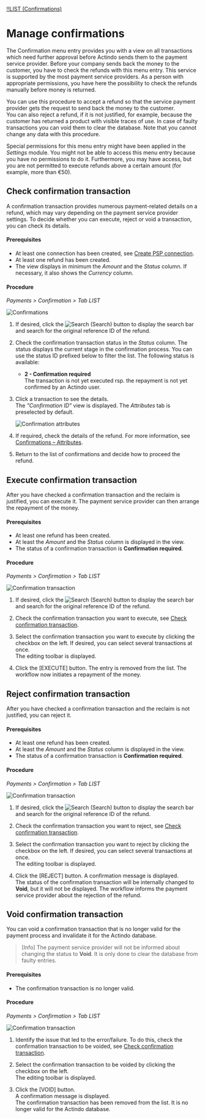 [!!LIST (Confirmations)](../UserInterface/06a_ListConfirmations.md)

# Manage confirmations

The Confirmation menu entry provides you with a view on all transactions which need further approval before Actindo sends them to the payment service provider. Before your company sends back the money to the customer, you have to check the refunds with this menu entry. This service is supported by the most payment service providers. As a person with appropriate permissions, you have here the possibility to check the refunds manually before money is returned.  

You can use this procedure to accept a refund so that the service payment provider gets the request to send back the money to the customer.    
You can also reject a refund, if it is not justified, for example, because the customer has returned a product with visible traces of use. In case of faulty transactions you can void them to clear the database. Note that you cannot change any data with this procedure.

Special permissions for this menu entry might have been applied in the *Settings* module. You might not be able to access this menu entry because you have no permissions to do it. Furthermore, you may have access, but you are not permitted to execute refunds above a certain amount (for example, more than €50). 



## Check confirmation transaction  

A confirmation transaction provides numerous payment-related details on a refund, which may vary depending on the payment service provider settings. To decide whether you can execute, reject or void a transaction, you can check its details.  


#### Prerequisites 

- At least one connection has been created, see [Create PSP connection](../Integration/01_ManageConnection.md#create-psp-connection).
- At least one refund has been created.
- The view displays in minimum the *Amount* and the *Status* column. If necessary, it also shows the *Currency* column. 

#### Procedure

*Payments > Confirmation > Tab LIST*  

![Confirmations](../../Assets/Screenshots/Payments/Confirmations/LISTConfirmations.png "[Confirmations]")

1. If desired, click the ![Search](../../Assets/Icons/Search.png "[Search]") (Search) button to display the search bar and search for the original reference ID of the refund.

2. Check the confirmation transaction status in the *Status* column. The status displays the current stage in the confirmation process. You can use the status ID prefixed below to filter the list. The following status is available: 
    - **2 - Confirmation required**   
       The transaction is not yet executed rsp. the repayment is not yet confirmed by an Actindo user.   
    
3. Click a transaction to see the details.   
    The *"Confirmation ID"* view is displayed. The *Attributes* tab is preselected by default.   

    ![Confirmation attributes](../../Assets/Screenshots/Payments/Confirmations/AttributesConfirmation.png "[Confirmaton attributes]")

4. If required, check the details of the refund. For more information, see [Confirmations &ndash; Attributes](../UserInterface/06a_ListConfirmations.md#confirmation-–-attributes).   

5. Return to the list of confirmations and decide how to proceed the refund.



## Execute confirmation transaction

After you have checked a confirmation transaction and the reclaim is justified, you can execute it. The payment service provider can then arrange the repayment of the money.  

#### Prerequisites

- At least one refund has been created.
- At least the *Amount* and the *Status* column is displayed in the view.
- The status of a confirmation transaction is **Confirmation required**. 

#### Procedure

*Payments > Confirmation > Tab LIST*

![Confirmation transaction](../../Assets/Screenshots/Payments/Confirmations/LISTConfirmations.png "[Confirmation transaction]")

1. If desired, click the ![Search](../../Assets/Icons/Search.png "[Search]") (Search) button to display the search bar and search for the original reference ID of the refund.

2. Check the confirmation transaction you want to execute, see [Check confirmation transaction](#check-confirmation-transaction).

3. Select the confirmation transaction you want to execute by clicking the checkbox on the left. If desired, you can select several transactions at once.    
    The editing toolbar is displayed.

4. Click the [EXECUTE] button.
    The entry is removed from the list. The workflow now initiates a repayment of the money.



## Reject confirmation transaction

After you have checked a confirmation transaction and the reclaim is not justified, you can reject it.   

#### Prerequisites

- At least one refund has been created.
- At least the *Amount* and the *Status* column is displayed in the view.
- The status of a confirmation transaction is **Confirmation required**. 

#### Procedure

*Payments > Confirmation > Tab LIST*

![Confirmation transaction](../../Assets/Screenshots/Payments/Confirmations/LISTConfirmations.png "[Confirmation transaction]")

1. If desired, click the ![Search](../../Assets/Icons/Search.png "[Search]") (Search) button to display the search bar and search for the original reference ID of the refund.

2. Check the confirmation transaction you want to reject, see [Check confirmation transaction](#check-confirmation-transaction).

3. Select the confirmation transaction you want to reject by clicking the checkbox on the left. If desired, you can select several transactions at once.    
    The editing toolbar is displayed.

4. Click the [REJECT] button. 
    A confirmation message is displayed.    
    The status of the confirmation transaction will be internally changed to **Void**, but it will not be displayed. The workflow informs the payment service provider about the rejection of the refund.



## Void confirmation transaction  

You can void a confirmation transaction that is no longer valid for the payment process and invalidate it for the Actindo database. 

> [Info] The payment service provider will not be informed about changing the status to **Void**. It is only done to clear the database from faulty entries.  

#### Prerequisites

- The confirmation transaction is no longer valid.

#### Procedure

*Payments > Confirmation > Tab LIST*

![Confirmation transaction](../../Assets/Screenshots/Payments/Confirmations/LISTConfirmations.png "[Confirmation transaction]")

1. Identify the issue that led to the error/failure. To do this, check the confirmation transaction to be voided, see [Check confirmation transaction](#check-confirmation-transaction).

2. Select the confirmation transaction to be voided by clicking the checkbox on the left.   
    The editing toolbar is displayed.   

3. Click the [VOID] button.  
    A confirmation message is displayed.  
    The confirmation transaction has been removed from the list. It is no longer valid for the Actindo database.